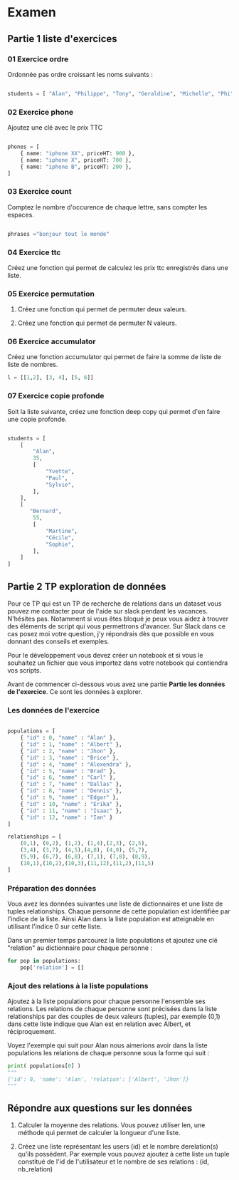 # Examen

## Partie 1 liste d'exercices

### 01 Exercice ordre

Ordonnée pas ordre croissant les noms suivants :

```python

students = [ "Alan", "Philippe", "Tony", "Geraldine", "Michelle", "Phi" ]

```

### 02 Exercice phone

Ajoutez une clé avec le prix TTC

```python

phones = [
    { name: "iphone XX", priceHT: 900 },
    { name: "iphone X", priceHT: 700 },
    { name: "iphone B", priceHT: 200 },
]
```

### 03 Exercice count

Comptez le nombre d'occurence de chaque lettre, sans compter les espaces.

```python

phrases ="bonjour tout le monde"
```

### 04 Exercice ttc

Créez une fonction qui permet de calculez les prix ttc enregistrés dans une liste.

### 05 Exercice permutation

1. Créez une fonction qui permet de permuter deux valeurs.

2. Créez une fonction qui permet de permuter N valeurs.

### 06 Exercice accumulator

Créez une fonction accumulator qui permet de faire la somme de liste de liste de nombres.

```python
l = [[1,2], [3, 4], [5, 6]]
```

### 07 Exercice copie profonde

Soit la liste suivante, créez une fonction deep copy qui permet d'en faire une copie profonde.

```python

students = [
    [
        "Alan",
        35,
        [
            "Yvette",
            "Paul",
            "Sylvie",
        ],
    ],
    [
       "Bernard",
        55,
        [
            "Martine",
            "Cécile",
            "Sophie",
        ],
    ]
]
```

## Partie 2 TP exploration de données

Pour ce TP qui est un TP de recherche de relations dans un dataset vous pouvez me contacter pour de l'aide sur slack pendant les vacances. N'hésites pas. Notamment si vous êtes bloqué je peux vous aidez à trouver des éléments de script qui vous permettrons d'avancer. Sur Slack dans ce cas posez moi votre question, j'y répondrais dès que possible en vous donnant des conseils et exemples.

Pour le développement vous devez créer un notebook et si vous le souhaitez un fichier que vous importez dans votre notebook qui contiendra vos scripts.

Avant de commencer ci-dessous vous avez une partie **Partie les données de l'exercice**. Ce sont les données à explorer.

### Les données de l'exercice

```python

populations = [
    { "id" : 0, "name" : "Alan" },
    { "id" : 1, "name" : "Albert" },
    { "id" : 2, "name" : "Jhon" },
    { "id" : 3, "name" : "Brice" },
    { "id" : 4, "name" : "Alexendra" },
    { "id" : 5, "name" : "Brad" },
    { "id" : 6, "name" : "Carl" },
    { "id" : 7, "name" : "Dallas" },
    { "id" : 8, "name" : "Dennis" },
    { "id" : 9, "name" : "Edgar" },
    { "id" : 10, "name" : "Erika" },
    { "id" : 11, "name" : "Isaac" },
    { "id" : 12, "name" : "Ian" }
]

relationships = [
    (0,1), (0,2), (1,2), (1,4),(2,3), (2,5),
    (3,4), (3,7), (4,5),(4,8), (4,9), (5,7),
    (5,9), (6,7), (6,8), (7,1), (7,8), (8,9),
    (10,1),(10,2),(10,3),(11,12),(11,2),(11,5)
]

```

### Préparation des données

Vous avez les données suivantes une liste de dictionnaires et une liste de tuples relationships. Chaque personne de cette population est identifiée par l'indice de la liste. Ainsi Alan dans la liste population est atteignable en utilisant l'indice 0 sur cette liste.

Dans un premier temps parcourez la liste populations et ajoutez une clé "relation" au dictionnaire pour chaque personne :

```python
for pop in populations:
    pop['relation'] = []

```

### Ajout des relations à la liste populations

Ajoutez à la liste populations pour chaque personne l'ensemble ses relations. Les relations de chaque personne sont précisées dans la liste relationships par des couples de deux valeurs (tuples), par exemple (0,1) dans cette liste indique que Alan est en relation avec Albert, et réciproquement.

Voyez l'exemple qui suit pour Alan nous aimerions avoir dans la liste populations les relations de chaque personne sous la forme qui suit :

```python
print( populations[0] )
"""
{'id': 0, 'name': 'Alan', 'relation': ['Albert', 'Jhon']}
"""
 ```

## Répondre aux questions sur les données

1. Calculer la moyenne des relations. Vous pouvez utiliser len, une méthode qui permet de calculer la longueur d'une liste.

2. Créez une liste représentant les users (id) et le nombre derelation(s) qu’ils possèdent. Par exemple vous pouvez ajoutez à cette liste un tuple constitué de l'id de l'utilisateur et le nombre de ses relations : (id, nb_relation)
